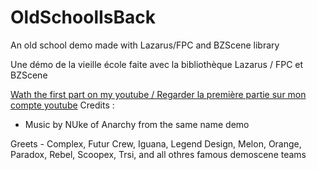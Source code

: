 # OldSchoolIsBack
An old school demo made with Lazarus/FPC and BZScene library

Une démo de la vieille école faite avec la bibliothèque Lazarus / FPC et BZScene


[Wath the first part on my youtube / Regarder la première partie sur mon compte youtube](www.youtube.com/watch?v=E_LL4nG775)
Credits :
  - Music by NUke of Anarchy from the same name demo
  
  Greets
    - Complex, Futur Crew, Iguana, Legend Design, Melon, Orange, Paradox, Rebel, Scoopex, Trsi, and all othres famous demoscene teams
